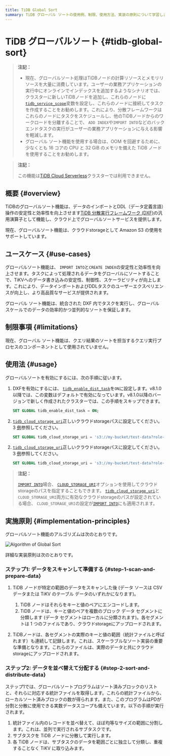 ```yaml
---
title: TiDB Global Sort
summary: TiDB グローバル ソートの使用例、制限、使用方法、実装の原則について学習します。
---
```


<!-- markdownlint-disable MD029 -->

<!-- markdownlint-disable MD046 -->

# TiDB グローバルソート {#tidb-global-sort}

> **注記：**
>
> -   現在、グローバルソート処理はTiDBノードの計算リソースとメモリリソースを大量に消費しています。ユーザーの業務アプリケーションの実行中にオンラインでインデックスを追加するようなシナリオでは、クラスターに新しいTiDBノードを追加し、これらのノードに[`tidb_service_scope`](/system-variables.md#tidb_service_scope-new-in-v740)変数を設定し、これらのノードに接続してタスクを作成することをお勧めします。これにより、分散フレームワークはこれらのノードにタスクをスケジュールし、他のTiDBノードからのワークロードを分離することで、 `ADD INDEX`や`IMPORT INTO`などのバックエンドタスクの実行がユーザーの業務アプリケーションに与える影響を軽減します。
> -   グローバル ソート機能を使用する場合は、OOM を回避するために、少なくとも 16 コアの CPU と 32 GiB のメモリを備えた TiDB ノードを使用することをお勧めします。

> **注記：**
>
> この機能は[TiDB Cloud Serverless](https://docs.pingcap.com/tidbcloud/select-cluster-tier#tidb-cloud-serverless)クラスターでは利用できません。

## 概要 {#overview}

TiDBのグローバルソート機能は、データのインポートとDDL（データ定義言語）操作の安定性と効率性を向上させます[TiDB 分散実行フレームワーク (DXF)](/tidb-distributed-execution-framework.md)の汎用演算子として機能し、クラウド上でグローバルソートサービスを提供します。

現在、グローバルソート機能は、クラウドstorageとして Amazon S3 の使用をサポートしています。

## ユースケース {#use-cases}

グローバルソート機能は、 `IMPORT INTO`と`CREATE INDEX`の安定性と効率性を向上させます。タスクによって処理されるデータをグローバルにソートすることで、TiKVへのデータ書き込みの安定性、制御性、スケーラビリティが向上します。これにより、データインポートおよびDDLタスクのユーザーエクスペリエンスが向上し、より高品質なサービスが提供されます。

グローバル ソート機能は、統合された DXF 内でタスクを実行し、グローバル スケールでのデータの効率的かつ並列的なソートを保証します。

## 制限事項 {#limitations}

現在、グローバル ソート機能は、クエリ結果のソートを担当するクエリ実行プロセスのコンポーネントとして使用されていません。

## 使用法 {#usage}

グローバルソートを有効にするには、次の手順に従います。

1.  DXFを有効にするには、 [`tidb_enable_dist_task`](/system-variables.md#tidb_enable_dist_task-new-in-v710)を`ON`に設定します。v8.1.0以降では、この変数はデフォルトで有効になっています。v8.1.0以降のバージョンで新しく作成されたクラスターでは、この手順をスキップできます。

    ```sql
    SET GLOBAL tidb_enable_dist_task = ON;
    ```

<CustomContent platform="tidb">

2.  [`tidb_cloud_storage_uri`](/system-variables.md#tidb_cloud_storage_uri-new-in-v740)正しいクラウドstorageパスに設定してください。3 [例](/br/backup-and-restore-storages.md)参照してください。

    ```sql
    SET GLOBAL tidb_cloud_storage_uri = 's3://my-bucket/test-data?role-arn=arn:aws:iam::888888888888:role/my-role'
    ```

</CustomContent>
<CustomContent platform="tidb-cloud">

2.  [`tidb_cloud_storage_uri`](/system-variables.md#tidb_cloud_storage_uri-new-in-v740)正しいクラウドstorageパスに設定してください。3 [例](https://docs.pingcap.com/tidb/stable/backup-and-restore-storages)参照してください。

    ```sql
    SET GLOBAL tidb_cloud_storage_uri = 's3://my-bucket/test-data?role-arn=arn:aws:iam::888888888888:role/my-role'
    ```

</CustomContent>

> **注記：**
>
> [`IMPORT INTO`](/sql-statements/sql-statement-import-into.md)場合、 [`CLOUD_STORAGE_URI`](/sql-statements/sql-statement-import-into.md#withoptions)オプションを使用してクラウドstorageのパスを指定することもできます。 [`tidb_cloud_storage_uri`](/system-variables.md#tidb_cloud_storage_uri-new-in-v740)と`CLOUD_STORAGE_URI`両方に有効なクラウドstorageのパスが設定されている場合、 `CLOUD_STORAGE_URI`の設定が[`IMPORT INTO`](/sql-statements/sql-statement-import-into.md)にも適用されます。

## 実施原則 {#implementation-principles}

グローバルソート機能のアルゴリズムは次のとおりです。

![Algorithm of Global Sort](https://docs-download.pingcap.com/media/images/docs/dist-task/global-sort.jpeg)

詳細な実装原則は次のとおりです。

### ステップ1: データをスキャンして準備する {#step-1-scan-and-prepare-data}

1.  TiDB ノードが特定の範囲のデータをスキャンした後 (データ ソースは CSV データまたは TiKV のテーブル データのいずれかになります)。

    1.  TiDB ノードはそれらをキーと値のペアにエンコードします。
    2.  TiDB ノードは、キーと値のペアを複数のブロック データ セグメントに分類します (データ セグメントはローカルに分類されます)。各セグメントは 1 つのファイルであり、クラウドstorageにアップロードされます。

2.  TiDBノードは、各セグメントの実際のキーと値の範囲（統計ファイルと呼ばれます）も連続して記録します。これは、スケーラブルなソート実装の重要な準備となります。これらのファイルは、実際のデータと共にクラウドstorageにアップロードされます。

### ステップ2: データを並べ替えて分配する {#step-2-sort-and-distribute-data}

ステップ1では、グローバルソートプログラムはソート済みブロックのリストと、それらに対応する統計ファイルを取得します。これらの統計ファイルから、ローカルソート済みブロックの数が得られます。また、このプログラムはPDが分割と分散に使用できる実数データスコープも備えています。以下の手順が実行されます。

1.  統計ファイル内のレコードを並べ替えて、ほぼ均等なサイズの範囲に分割します。これは、並列で実行されるサブタスクです。
2.  サブタスクを TiDB ノードに分散して実行します。
3.  各 TiDB ノードは、サブタスクのデータを範囲ごとに独立して分類し、重複することなく TiKV に取り込みます。
